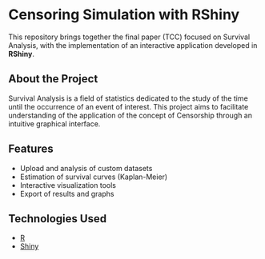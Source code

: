 # Censoring Simulation with RShiny

This repository brings together the final paper (TCC) focused on Survival Analysis, with the implementation of an interactive application developed in **RShiny**.

## About the Project

Survival Analysis is a field of statistics dedicated to the study of the time until the occurrence of an event of interest. This project aims to facilitate understanding of the application of the concept of Censorship through an intuitive graphical interface.

## Features

- Upload and analysis of custom datasets
- Estimation of survival curves (Kaplan-Meier)
- Interactive visualization tools
- Export of results and graphs

## Technologies Used

- [R](https://www.r-project.org/)
- [Shiny](https://shiny.rstudio.com/)
